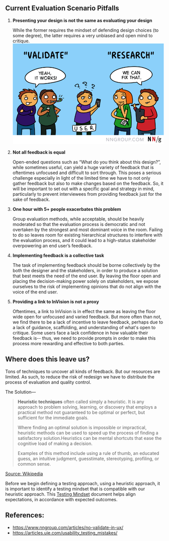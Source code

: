 ## Current Evaluation Scenario Pitfalls
1. **Presenting your design is not the same as evaluating your design**

   While the former requires the mindset of defending design choices (to some degree), the latter requires a very unbiased and open mind to critique.
![Validate vs. Test](./Assets/images/validate-v3.png)   

2. **Not all feedback is equal**

   Open-ended questions such as “What do you think about this design?”, while sometimes useful, can yield a huge variety of feedback that is oftentimes unfocused and difficult to sort through. This poses a serious challenge especially in light of the limited time we have to not only gather feedback but also to make changes based on the feedback. So, it will be important to set out with a specific goal and strategy in mind, particularly to prevent interviewees from providing feedback just for the sake of feedback.  

3. **One hour with 5+ people exacerbates this problem**

   Group evaluation methods, while acceptable, should be heavily moderated so that the evaluation process is democratic and not overtaken by the strongest and most dominant voice in the room. Failing to do so leaves room for existing hierarchical structures to interfere with the evaluation process, and it could lead to a high-status stakeholder overpowering an end user’s feedback.

4. **Implementing feedback is a collective task**

    The task of implementing feedback should be borne collectively by the both the designer and the stakeholders, in order to produce a solution that best meets the need of the end user. By leaving the floor open and placing the decision-making power solely on stakeholders, we expose ourselves to the risk of implementing opinions that do not align with the voice of the end user.

5. **Providing a link to InVision is not a proxy**

   Oftentimes, a link to InVision is in effect the same as leaving the floor wide open for unfocused and varied feedback. But more often than not, we find there to be a lack of incentive to leave feedback, perhaps due to a lack of guidance,  scaffolding, and understanding of what's open to critique. Some users face a lack confidence in how valuable their feedback is-- thus, we need to provide prompts in order to make this process more rewarding and effective to both parties.

## Where does this leave us?

Tons of techniques to uncover all kinds of feedback. But our resources are limited. As such, to reduce the risk of redesign we have to distribute the process of evaluation and quality control.

The Solution—

> **Heuristic techniques** often called simply a heuristic. It is any approach to problem solving, learning, or discovery that employs a practical method not guaranteed to be optimal or perfect, but sufficient for the immediate goals. 
>
> Where finding an optimal solution is impossible or impractical, heuristic methods can be used to speed up the process of finding a satisfactory solution.Heuristics can be mental shortcuts that ease the cognitive load of making a decision. 
>
> Examples of this method include using a rule of thumb, an educated guess, an intuitive judgment, guesstimate, stereotyping, profiling, or common sense.

 [Source: Wikipedia](https://en.wikipedia.org/wiki/Heuristic)

Before we begin defining a testing approach, using a heuristic approach, it is important to identify a testing mindset that is compatible with our heuristic approach. This [Testing Mindset](TestingMindset.md) document helps align expectations, in accordance with expected outcomes.

## References:
- https://www.nngroup.com/articles/no-validate-in-ux/
- https://articles.uie.com/usability_testing_mistakes/
